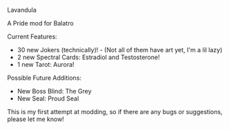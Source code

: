 Lavandula

A Pride mod for Balatro

Current Features:
- 30 new Jokers (technically)!
      - (Not all of them have art yet, I'm a lil lazy)
- 2 new Spectral Cards: Estradiol and Testosterone!
- 1 new Tarot: Aurora!

Possible Future Additions:
- New Boss Blind: The Grey
- New Seal: Proud Seal

This is my first attempt at modding, so if there are any bugs or suggestions, please let me know!
